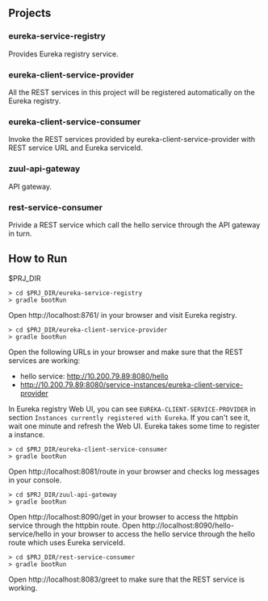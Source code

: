 ## Projects
### eureka-service-registry
Provides Eureka registry service.

### eureka-client-service-provider
All the REST services in this project will be registered automatically on the
Eureka registry.

### eureka-client-service-consumer
Invoke the REST services provided by eureka-client-service-provider with REST
service URL and Eureka serviceId.

### zuul-api-gateway
API gateway.

### rest-service-consumer
Privide a REST service which call the hello service through the API gateway in
turn.

## How to Run

$PRJ_DIR

```
> cd $PRJ_DIR/eureka-service-registry
> gradle bootRun
```

Open http://localhost:8761/ in your browser and visit Eureka registry.

```
> cd $PRJ_DIR/eureka-client-service-provider
> gradle bootRun
```

Open the following URLs in your browser and make sure that the REST services are
working:
- hello service: http://10.200.79.89:8080/hello
- http://10.200.79.89:8080/service-instances/eureka-client-service-provider

In Eureka registry Web UI, you can see `EUREKA-CLIENT-SERVICE-PROVIDER` in
section `Instances currently registered with Eureka`. If you can't see it, 
wait one minute and refresh the Web UI. Eureka takes some time to register a
instance. 

```
> cd $PRJ_DIR/eureka-client-service-consumer
> gradle bootRun
```

Open http://localhost:8081/route in your browser and checks log messages in
your console.


```
> cd $PRJ_DIR/zuul-api-gateway
> gradle bootRun
```

Open http://localhost:8090/get in your browser to access the httpbin service
through the httpbin route. Open http://localhost:8090/hello-service/hello in your
browser to access the hello service through the hello route which uses Eureka
serviceId.


```
> cd $PRJ_DIR/rest-service-consumer
> gradle bootRun
```

Open http://localhost:8083/greet to make sure that the REST service is working.
